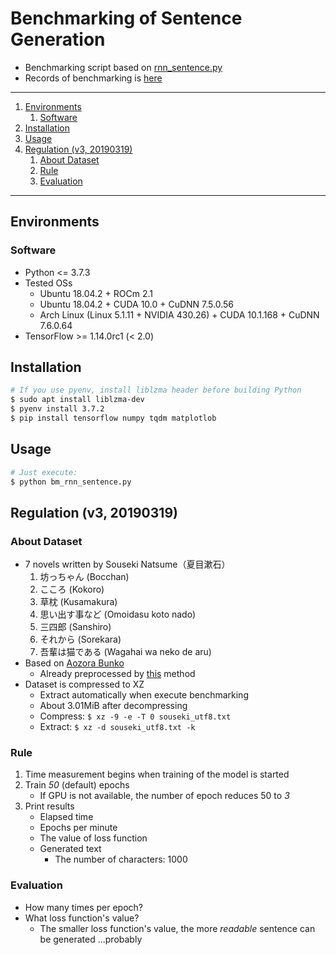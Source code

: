 # Benchmarking of Sentence Generation

- Benchmarking script based on [rnn_sentence.py][mmt]
- Records of benchmarking is [here](https://gist.github.com/0-jam/f21f44375cb70b987e99cda485d6940d)

---

1. [Environments](#Environments)
   1. [Software](#Software)
1. [Installation](#Installation)
1. [Usage](#Usage)
1. [Regulation (v3, 20190319)](#Regulation-v3-20190319)
   1. [About Dataset](#About-Dataset)
   1. [Rule](#Rule)
   1. [Evaluation](#Evaluation)

---

## Environments

### Software

- Python <= 3.7.3
- Tested OSs
    - Ubuntu 18.04.2 + ROCm 2.1
    - Ubuntu 18.04.2 + CUDA 10.0 + CuDNN 7.5.0.56
    - Arch Linux (Linux 5.1.11 + NVIDIA 430.26) + CUDA 10.1.168 + CuDNN 7.6.0.64
- TensorFlow >= 1.14.0rc1 (< 2.0)

## Installation

```bash
# If you use pyenv, install liblzma header before building Python
$ sudo apt install liblzma-dev
$ pyenv install 3.7.2
$ pip install tensorflow numpy tqdm matplotlob
```

## Usage

```bash
# Just execute:
$ python bm_rnn_sentence.py
```

## Regulation (v3, 20190319)

### About Dataset

- 7 novels written by Souseki Natsume（夏目漱石）
    1. 坊っちゃん (Bocchan)
    1. こころ (Kokoro)
    1. 草枕 (Kusamakura)
    1. 思い出す事など (Omoidasu koto nado)
    1. 三四郎 (Sanshiro)
    1. それから (Sorekara)
    1. 吾輩は猫である (Wagahai wa neko de aru)
- Based on [Aozora Bunko](https://www.aozora.gr.jp/index_pages/person148.html)
    - Already preprocessed by [this](#aozora-bunko) method
- Dataset is compressed to XZ
    - Extract automatically when execute benchmarking
    - About 3.01MiB after decompressing
    - Compress: `$ xz -9 -e -T 0 souseki_utf8.txt`
    - Extract: `$ xz -d souseki_utf8.txt -k`

### Rule

1. Time measurement begins when training of the model is started
1. Train _50_ (default) epochs
    - If GPU is not available, the number of epoch reduces 50 to _3_
1. Print results
    - Elapsed time
    - Epochs per minute
    - The value of loss function
    - Generated text
        - The number of characters: 1000

### Evaluation

- How many times per epoch?
- What loss function's value?
    - The smaller loss function's value, the more _readable_ sentence can be generated ...probably

[mmt]: https://github.com/0-jam/regen_my_sentences
